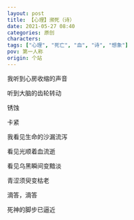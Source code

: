 ```yaml
---
layout: post
title: 【心理】濒死（诗）
date: 2021-05-27 08:40
categories: 原创
characters: 
tags: ["心理", "死亡", "血", "诗", "想象"]
pov: 第一人称
origin: 个站
---
```


我听到心房收缩的声音

听到大脑的齿轮转动

锈蚀

卡紧

我看见生命的沙漏流泻

看见光顺着血流逝

看见乌黑瞬间变黯淡

青涩须臾变枯老

滴答，滴答

死神的脚步已逼近